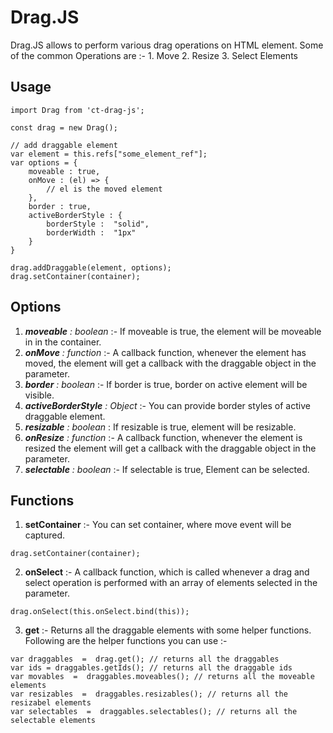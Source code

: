 # Drag.JS

Drag.JS allows to perform various drag operations on HTML element. Some of the common Operations are :-
	1. Move
	2. Resize
	3. Select Elements


## Usage

```
import Drag from 'ct-drag-js';

const drag = new Drag();

// add draggable element
var element = this.refs["some_element_ref"];
var options = {
	moveable : true,
	onMove : (el) => {
		// el is the moved element
	},
	border : true,
	activeBorderStyle : {
		borderStyle :  "solid",
		borderWidth :  "1px"
	}
}

drag.addDraggable(element, options);
drag.setContainer(container);

```

## Options
1. ***moveable** : boolean* :- If moveable is true, the element will be moveable in in the container.
2. ***onMove** : function* :- A callback function, whenever the element has moved, the element will get a callback with the draggable object in the parameter.
3. ***border** : boolean* :- If border is true, border on active element will be visible.
4. ***activeBorderStyle** : Object* :- You can provide border styles of active draggable element.
5. ***resizable** : boolean* : If resizable is true, element will be resizable.
6. ***onResize** : function* :- A callback function, whenever the element is resized the element will get a callback with the draggable object in the parameter.
7. ***selectable** : boolean* :- If selectable is true, Element can be selected.

## Functions
1. **setContainer** :- You can set container, where move event will be captured.
```
drag.setContainer(container);
```
2. **onSelect** :- A callback function, which is called whenever a drag and select operation is performed with an array of elements selected in the parameter.
```
drag.onSelect(this.onSelect.bind(this));
```
3. **get** :- Returns all the draggable elements with some helper functions. Following are the helper functions you can use :-
```
var draggables  =  drag.get(); // returns all the draggables
var ids = draggables.getIds(); // returns all the draggable ids
var movables  =  draggables.moveables(); // returns all the moveable elements
var resizables  =  draggables.resizables(); // returns all the resizabel elements
var selectables  =  draggables.selectables(); // returns all the selectable elements
```
